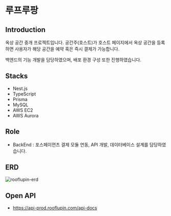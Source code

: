 # 루프루팡

## Introduction

옥상 공간 중개 프로젝트입니다. 공간주(호스트)가 호스트 페이지에서 옥상 공간을 등록하면 사용자가 해당 공간을 예약 혹은 즉시 결제가 가능합니다.

백엔드의 기능 개발을 담당하였으며, 배포 환경 구성 또한 진행하였습니다.

## Stacks

- Nest.js
- TypeScript
- Prisma
- MySQL
- AWS EC2
- AWS Aurora

## Role

- BackEnd : 포스페이먼츠 결제 모듈 연동, API 개발, 데이터베이스 설계를 담당하였습니다.

## ERD

![rooflupin-erd](https://github.com/kyoongdev/roof-lupin-server/assets/68049802/12f05a2f-677d-4ff6-8233-89cf2632cbee)

## Open API

- https://api-prod.rooflupin.com/api-docs
